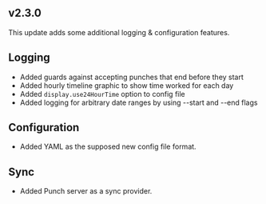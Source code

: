 ## v2.3.0

This update adds some additional logging & configuration features.

## Logging

- Added guards against accepting punches that end before they start
- Added hourly timeline graphic to show time worked for each day
- Added `display.use24HourTime` option to config file
- Added logging for arbitrary date ranges by using --start and --end flags

## Configuration

- Added YAML as the supposed new config file format.

## Sync

- Added Punch server as a sync provider.
